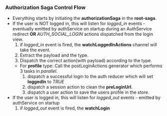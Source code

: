 ### Authorization Saga Control Flow
  - Everything starts by initiating the **authorizationSaga** in the **root-saga**.
  - If the user is NOT logged in, this will listen for _logged_in_ events - eventually emitted by authService on startup during an AuthService redirect **OR** _AUTH_SOCIAL_LOGIN_ actions dispatched from the login view.
    1. if _logged_in_ event is fired, the **watchLoggedInActions** channel will take the event.
    2. Extract the payload and the type.
    3. Dispatch the correct action(with payload) according to the type.
      * For **profile** type: Call the postLoginActions generator which performs 3 tasks in _parallel_.
        1. dispatch a successful login to the auth reducer which will set **loggedIn** to _TRUE_
        2. dispatch a session action to clean the **preLoginUrl**.
        3. dispatch a user action to save the users profile in the store.
  - If the user is logged in, this will listen for _logged_out_ events - emitted by authService on startup
    1. if _logged_out_ event is fired, the **watchLogin**
